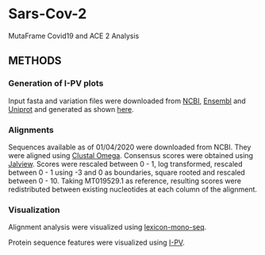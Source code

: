 # Sars-Cov-2
MutaFrame Covid19 and ACE 2 Analysis

## METHODS

### Generation of I-PV plots

Input fasta and variation files were downloaded from [NCBI](https://www.ncbi.nlm.nih.gov/nuccore/), [Ensembl](https://www.ensembl.org/index.html) and [Uniprot](https://www.uniprot.org/) and generated as shown [here](https://www.youtube.com/watch?v=v7bLO1nIrIk).

### Alignments

Sequences available as of 01/04/2020 were downloaded from NCBI. They were aligned using [Clustal Omega](http://www.clustal.org/omega/). Consensus scores were obtained using [Jalview](https://www.jalview.org/). Scores were rescaled between 0 - 1, log transformed, rescaled between 0 - 1 using -3 and 0 as boundaries, square rooted and rescaled between 0 - 10. Taking MT019529.1 as reference, resulting scores were redistributed between existing nucleotides at each column of the alignment.

### Visualization

Alignment analysis were visualized using [lexicon-mono-seq](https://github.com/IbrahimTanyalcin/lexicon-mono-seq).

Protein sequence features were visualized using [I-PV](https://github.com/IbrahimTanyalcin/I-PV).
